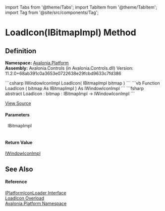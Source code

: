 import Tabs from '@theme/Tabs'; 
import TabItem from '@theme/TabItem'; 
import Tag from '@site/src/components/Tag'; 

# LoadIcon(IBitmapImpl) Method




## Definition
**Namespace:** <a href="N_Avalonia_Platform">Avalonia.Platform</a>  
**Assembly:** Avalonia.Controls (in Avalonia.Controls.dll) Version: 11.2.0+68ab391c0a3653e0722638e29fcbd9633c7fd386

<Tabs groupId="api-code-preview">
<TabItem value="csharp" label="C#">
```csharp
IWindowIconImpl LoadIcon(
	IBitmapImpl bitmap
)
```
</TabItem>
<TabItem value="vb" label="VB">
```vb
Function LoadIcon ( 
	bitmap As IBitmapImpl
) As IWindowIconImpl
```
</TabItem>
<TabItem value="fsharp" label="F#">
```fsharp
abstract LoadIcon : 
        bitmap : IBitmapImpl -> IWindowIconImpl 
```
</TabItem>
</Tabs>



<a href="https://github.com/AvaloniaUI/Avalonia/tree/master/srcAvalonia.Controls/Platform/IPlatformIconLoader.cs" title="View the source code">View Source</a>



#### Parameters
<dl><dt>  IBitmapImpl</dt><dd> </dd></dl>

#### Return Value
<a href="T_Avalonia_Platform_IWindowIconImpl">IWindowIconImpl</a>

## See Also


#### Reference
<a href="T_Avalonia_Platform_IPlatformIconLoader">IPlatformIconLoader Interface</a>  
<a href="Overload_Avalonia_Platform_IPlatformIconLoader_LoadIcon">LoadIcon Overload</a>  
<a href="N_Avalonia_Platform">Avalonia.Platform Namespace</a>  
